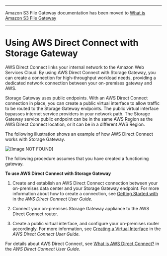 --------

Amazon S3 File Gateway documentation has been moved to [What is Amazon S3 File Gateway](https://docs.aws.amazon.com/filegateway/latest/files3/WhatIsStorageGateway.html)

--------

# Using AWS Direct Connect with Storage Gateway<a name="using-dx"></a>

AWS Direct Connect links your internal network to the Amazon Web Services Cloud\. By using AWS Direct Connect with Storage Gateway, you can create a connection for high\-throughput workload needs, providing a dedicated network connection between your on\-premises gateway and AWS\. 

Storage Gateway uses public endpoints\. With an AWS Direct Connect connection in place, you can create a public virtual interface to allow traffic to be routed to the Storage Gateway endpoints\. The public virtual interface bypasses internet service providers in your network path\. The Storage Gateway service public endpoint can be in the same AWS Region as the AWS Direct Connect location, or it can be in a different AWS Region\. 

The following illustration shows an example of how AWS Direct Connect works with Storage Gateway\.

![\[Image NOT FOUND\]](http://docs.aws.amazon.com/storagegateway/latest/userguide/images/DirectConnect3.png)

The following procedure assumes that you have created a functioning gateway\.

**To use AWS Direct Connect with Storage Gateway**

1. Create and establish an AWS Direct Connect connection between your on\-premises data center and your Storage Gateway endpoint\. For more information about how to create a connection, see [Getting Started with ](https://docs.aws.amazon.com/directconnect/latest/UserGuide/getting_started.html) in the *AWS Direct Connect User Guide\.*

1. Connect your on\-premises Storage Gateway appliance to the AWS Direct Connect router\. 

1. Create a public virtual interface, and configure your on\-premises router accordingly\. For more information, see [Creating a Virtual Interface](https://docs.aws.amazon.com/directconnect/latest/UserGuide/create-vif.html) in the *AWS Direct Connect User Guide\.*

For details about AWS Direct Connect, see [What is AWS Direct Connect?](https://docs.aws.amazon.com/directconnect/latest/UserGuide/Welcome.html) in the *AWS Direct Connect User Guide*\.